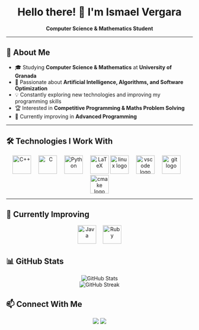 <h1 align="center">Hello there! 👋 I'm Ismael Vergara</h1>  

<p align="center">
  <strong>Computer Science & Mathematics Student</strong>
</p>

---

## 🚀 About Me  
- 🎓 Studying **Computer Science & Mathematics** at **University of Granada**  
- 🤖 Passionate about **Artificial Intelligence, Algorithms, and Software Optimization**  
- 💡 Constantly exploring new technologies and improving my programming skills  
- 🏆 Interested in **Competitive Programming & Maths Problem Solving**  
- 🌱 Currently improving in **Advanced Programming** 

---

## 🛠️ Technologies I Work With  

<div align="center">
  <img src="https://cdn.jsdelivr.net/gh/devicons/devicon/icons/cplusplus/cplusplus-original.svg" height="50" alt="C++"/>
  <img width="12"/>
  <img src="https://cdn.jsdelivr.net/gh/devicons/devicon/icons/c/c-original.svg" height="50" alt="C"/>
  <img width="12"/>
  <img src="https://cdn.jsdelivr.net/gh/devicons/devicon/icons/python/python-original.svg" height="50" alt="Python"/>
  <img width="12"/>
  <img src="https://cdn.jsdelivr.net/gh/devicons/devicon/icons/latex/latex-original.svg" height="50" alt="LaTeX"/>
  <img src="https://cdn.jsdelivr.net/gh/devicons/devicon/icons/linux/linux-original.svg" height="50" alt="linux logo"  />
  <img width="12" />
  <img src="https://cdn.jsdelivr.net/gh/devicons/devicon/icons/vscode/vscode-original.svg" height="50" alt="vscode logo"  />
  <img width="12" />
  <img src="https://cdn.jsdelivr.net/gh/devicons/devicon/icons/git/git-original.svg" height="50" alt="git logo"  />
  <img width="12" />
  <img src="https://cdn.jsdelivr.net/gh/devicons/devicon/icons/cmake/cmake-original.svg" height="50" alt="cmake logo"  />
</div>

---

## 📌 Currently Improving  

<div align="center">
  <img src="https://cdn.jsdelivr.net/gh/devicons/devicon/icons/java/java-original.svg" height="50" alt="Java"/>
  <img width="10"/>
  <img src="https://cdn.jsdelivr.net/gh/devicons/devicon/icons/ruby/ruby-original.svg" height="50" alt="Ruby"/>
</div>

## 📊 GitHub Stats  

<p align="center">
  <img src="https://github-readme-stats.vercel.app/api?username=ismael-vergara&show_icons=true&theme=radical" alt="GitHub Stats"/>
  <br/>
  <img src="https://github-readme-streak-stats.herokuapp.com/?user=ismael-vergara&theme=radical" alt="GitHub Streak"/>
</p>


## 📫 Connect With Me  

<p align="center">
  <a href="mailto:tuemail@gmail.com"><img src="https://img.shields.io/badge/Email-D14836?style=for-the-badge&logo=gmail&logoColor=white" /></a>
  <a href="https://linkedin.com/in/ismael-vergara-garcia"><img src="https://img.shields.io/badge/LinkedIn-%230077B5.svg?&style=for-the-badge&logo=linkedin&logoColor=white" /></a>
</p>
